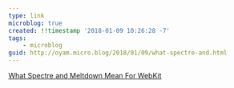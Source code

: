 ```yaml
---
type: link
microblog: true
created: !!timestamp '2018-01-09 10:26:28 -7'
tags:
    - microblog
guid: http://oyam.micro.blog/2018/01/09/what-spectre-and.html
---
```

[What Spectre and Meltdown Mean For WebKit](https://webkit.org/blog/8048/what-spectre-and-meltdown-mean-for-webkit/)

